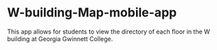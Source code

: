 # W-building-Map-mobile-app
This app allows for students to view the directory of each floor in the W building at Georgia Gwinnett College.
